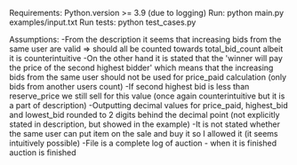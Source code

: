 Requirements:
Python.version >= 3.9 (due to logging)
Run:
python main.py examples/input.txt
Run tests:
python test_cases.py

Assumptions:
-From the description it seems that increasing bids from the same user are valid => should all be counted towards
total_bid_count albeit it is counterintuitive
-On the other hand it is stated that the 'winner will pay the price of the second highest bidder' which means that
the increasing bids from the same user should not be used for price_paid calculation (only bids from another users count)
-If second highest bid is less than reserve_price we still sell for this value (once again counterintuitive but it is
a part of description)
-Outputting decimal values for price_paid, highest_bid and lowest_bid rounded to 2 digits behind the decimal point
(not explicitly stated in description, but showed in the example)
-It is not stated whether the same user can put item on the sale and buy it so I allowed it (it seems intuitively
possible)
-File is a complete log of auction - when it is finished auction is finished

